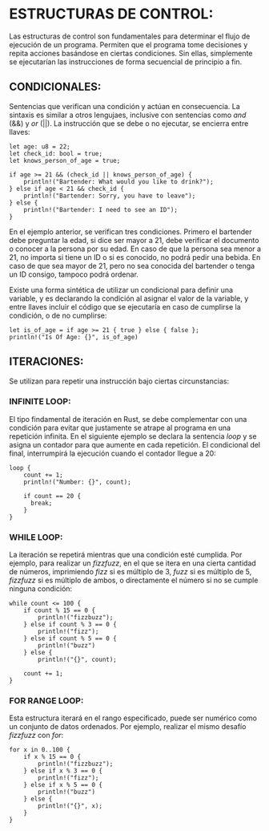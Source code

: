 # ESTRUCTURAS DE CONTROL:
Las estructuras de control son fundamentales para determinar el flujo de ejecución de un programa. Permiten que el programa tome decisiones y repita acciones basándose en ciertas condiciones. Sin ellas, simplemente se ejecutarían las instrucciones de forma secuencial de principio a fin.

## CONDICIONALES:
Sentencias que verifican una condición y actúan en consecuencia. La sintaxis es similar a otros lengujaes, inclusive con sentencias como *and* (&&) y *or* (||). La instrucción que se debe o no ejecutar, se encierra entre llaves:

    let age: u8 = 22;
    let check_id: bool = true;
    let knows_person_of_age = true;

    if age >= 21 && (check_id || knows_person_of_age) {
        println!("Bartender: What would you like to drink?");
    } else if age < 21 && check_id {
        println!("Bartender: Sorry, you have to leave");
    } else {
        println!("Bartender: I need to see an ID");
    }

En el ejemplo anterior, se verifican tres condiciones. Primero el bartender debe preguntar la edad, si dice ser mayor a 21, debe verificar el documento o conocer a la persona por su edad. En caso de que la persona sea menor a 21, no importa si tiene un ID o si es conocido, no podrá pedir una bebida. En caso de que sea mayor de 21, pero no sea conocida del bartender o tenga un ID consigo, tampoco podrá ordenar.

Existe una forma sintética de utilizar un condicional para definir una variable, y es declarando la condición al asignar el valor de la variable, y entre llaves incluir el código que se ejecutaría en caso de cumplirse la condición, o de no cumplirse: 

    let is_of_age = if age >= 21 { true } else { false };
    println!("Is Of Age: {}", is_of_age)

## ITERACIONES:
Se utilizan para repetir una instrucción bajo ciertas circunstancias:

### INFINITE LOOP:
El tipo findamental de iteración en Rust, se debe complementar con una condición para evitar que justamente se atrape al programa en una repetición infinita. En el siguiente ejemplo se declara la sentencia *loop* y se asigna un contador para que aumente en cada repetición. El condicional del final, interrumpirá la ejecución cuando el contador llegue a 20:
    
    loop {
        count += 1;
        println!("Number: {}", count);

        if count == 20 {
          break;
        }
    }

### WHILE LOOP:
La iteración se repetirá mientras que una condición esté cumplida. Por ejemplo, para realizar un *fizzfuzz*, en el que se itera en una cierta cantidad de números, imprimiendo *fizz* si es múltiplo de 3, *fuzz* si es múltiplo de 5, *fizzfuzz* si es múltiplo de ambos, o directamente el número si no se cumple ninguna condición:

    while count <= 100 {
        if count % 15 == 0 {
            println!("fizzbuzz");
        } else if count % 3 == 0 {
            println!("fizz");
        } else if count % 5 == 0 {
            println!("buzz")
        } else {
            println!("{}", count);
        
        count += 1;
    }

### FOR RANGE LOOP:
Esta estructura iterará en el rango especificado, puede ser numérico como un conjunto de datos ordenados. Por ejemplo, realizar el mismo desafío *fizzfuzz* con *for*:

    for x in 0..100 {
        if x % 15 == 0 {
            println!("fizzbuzz");
        } else if x % 3 == 0 {
            println!("fizz");
        } else if x % 5 == 0 {
            println!("buzz")
        } else {
            println!("{}", x);
        }
    }
